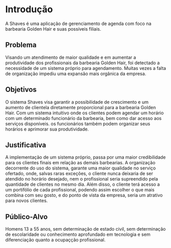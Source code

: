 # Introdução

A Shaves é uma aplicação de gerenciamento de agenda com foco na barbearia Golden Hair e suas possíveis filiais.

## Problema
Visando um atendimento de maior qualidade e em aumentar a produtividade dos profissionais da barbearia Golden Hair, foi detectado a necessidade de um sistema próprio para agendamento. Muitas vezes a falta de organização impediu uma expansão mais orgânica da empresa.

## Objetivos

O sistema Shaves visa garantir a possibilidade de crescimento e um aumento de clientela diretamente proporcional para a barbearia Golden Hair. Com um sistema intuitivo onde os clientes podem agendar um horário com um determinado funcionário da barbearia, bem como dar acesso aos serviços disponíveis. os funcionários também podem organizar seus horários e aprimorar sua produtividade.

## Justificativa

A implementação de um sistema próprio, passa por uma maior credibilidade para os clientes finais em relação as demais barbearias. A organização decorrente do uso do sistema, garante uma maior qualidade no serviço ofertado, onde, salvas raras exceções, o cliente nunca deixaria de ser atendido no horário desejado, nem o profissional seria supreendido pela quantidade de clientes no mesmo dia. Além disso, o cliente terá acesso a um portifólio de cada profissional, podendo assim escolher o que mais combina com seu gosto, e do ponto de vista da empresa, seria um atrativo para novos clientes.

## Público-Alvo

Homens 13 a 55 anos, sem determinação de  estado civil, sem determinação de escolaridade ou conhecimento aprofundado em tecnologia e sem diferenciação quanto a ocupaçção profissional.
